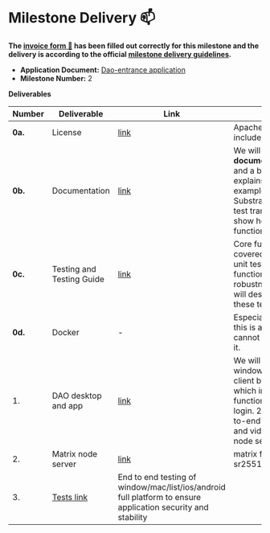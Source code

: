 # Milestone Delivery :mailbox:


**The [invoice form :pencil:](https://docs.google.com/forms/d/e/1FAIpQLSfmNYaoCgrxyhzgoKQ0ynQvnNRoTmgApz9NrMp-hd8mhIiO0A/viewform) has been filled out correctly for this milestone and the delivery is according to the official [milestone delivery guidelines](https://github.com/w3f/Grants-Program/blob/master/docs/Support%20Docs/milestone-deliverables-guidelines.md).**  

* **Application Document:** [Dao-entrance application](https://github.com/w3f/Grants-Program/blob/master/applications/dao-entrance-phase-1.md)
* **Milestone Number:** 2

**Deliverables**

| Number | Deliverable | Link | Notes |
| ------------- | ------------- | ------------- |------------- |
| **0a.** | License |[link](https://github.com/dao-entrance/app/blob/main/LICENSE)| Apache 2.0 license included. |
| **0b.** | Documentation |[link](https://github.com/dao-entrance/app/blob/main/docs/install_and_run.md)| We will provide both **inline documentation** of the code and a basic **tutorial** that explains how a user can (for example) spin up one of our Substrate nodes and send test transactions, which will show how the new functionality works. |
| **0c.** | Testing and Testing Guide |[link](https://github.com/dao-entrance/app/blob/main/docs/testing-guide.md)| Core functions will be fully covered by comprehensive unit tests to ensure functionality and robustness. In the guide, we will describe how to run these tests. |
| **0d.** | Docker |-| Especially sorry, because this is a flutter ui project, we cannot provide docker with it. |
| 1. | DAO desktop and app|[link](https://github.com/dao-entrance/app)| We will develop a window/mac/list/ios/android client based on flutter, which includes the following functions: 1. polkadot wallet login. 2. messaging. 3. end-to-end encryption. 4. voice and video calls. 5. matrix node server. |
| 2. | Matrix node server |[link](https://github.com/dao-entrance/org-node)| matrix fork node server with sr25519 account. |
| 3. | [Tests link](https://github.com/dao-entrance/app/blob/main/docs/install_and_run.md#run-e2e-%E6%B5%8B%E8%AF%95) | End to end testing of window/mac/list/ios/android full platform to ensure application security and stability |



